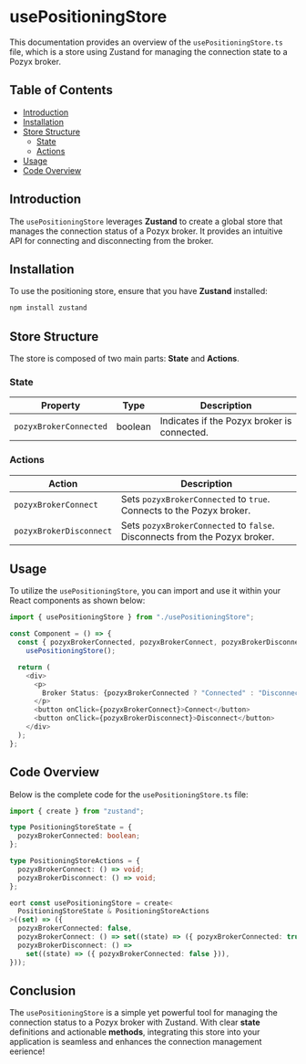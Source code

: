 # usePositioningStore

This documentation provides an overview of the `usePositioningStore.ts` file, which is a store using Zustand for managing the connection state to a Pozyx broker.

## Table of Contents

- [Introduction](#introduction)
- [Installation](#installation)
- [Store Structure](#store-structure)
  - [State](#state)
  - [Actions](#actions)
- [Usage](#usage)
- [Code Overview](#code-overview)

## Introduction

The `usePositioningStore` leverages **Zustand** to create a global store that manages the connection status of a Pozyx broker. It provides an intuitive API for connecting and disconnecting from the broker.

## Installation

To use the positioning store, ensure that you have **Zustand** installed:

```bash
npm install zustand
```

## Store Structure

The store is composed of two main parts: **State** and **Actions**.

### State

| **Property**           | **Type** | **Description**                             |
| ---------------------- | -------- | ------------------------------------------- |
| `pozyxBrokerConnected` | boolean  | Indicates if the Pozyx broker is connected. |

### Actions

| **Action**              | **Description**                                                            |
| ----------------------- | -------------------------------------------------------------------------- |
| `pozyxBrokerConnect`    | Sets `pozyxBrokerConnected` to `true`. Connects to the Pozyx broker.       |
| `pozyxBrokerDisconnect` | Sets `pozyxBrokerConnected` to `false`. Disconnects from the Pozyx broker. |

## Usage

To utilize the `usePositioningStore`, you can import and use it within your React components as shown below:

```typescript
import { usePositioningStore } from "./usePositioningStore";

const Component = () => {
  const { pozyxBrokerConnected, pozyxBrokerConnect, pozyxBrokerDisconnect } =
    usePositioningStore();

  return (
    <div>
      <p>
        Broker Status: {pozyxBrokerConnected ? "Connected" : "Disconnected"}
      </p>
      <button onClick={pozyxBrokerConnect}>Connect</button>
      <button onClick={pozyxBrokerDisconnect}>Disconnect</button>
    </div>
  );
};
```

## Code Overview

Below is the complete code for the `usePositioningStore.ts` file:

```typescript
import { create } from "zustand";

type PositioningStoreState = {
  pozyxBrokerConnected: boolean;
};

type PositioningStoreActions = {
  pozyxBrokerConnect: () => void;
  pozyxBrokerDisconnect: () => void;
};

eort const usePositioningStore = create<
  PositioningStoreState & PositioningStoreActions
>((set) => ({
  pozyxBrokerConnected: false,
  pozyxBrokerConnect: () => set((state) => ({ pozyxBrokerConnected: true })),
  pozyxBrokerDisconnect: () =>
    set((state) => ({ pozyxBrokerConnected: false })),
}));
```

## Conclusion

The `usePositioningStore` is a simple yet powerful tool for managing the connection status to a Pozyx broker with Zustand. With clear **state** definitions and actionable **methods**, integrating this store into your application is seamless and enhances the connection management eerience! 

